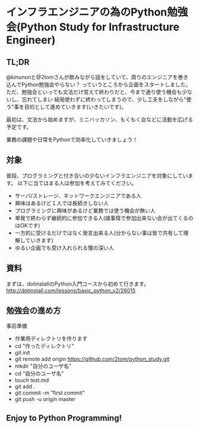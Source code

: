 # インフラエンジニアの為のPython勉強会(Python Study for Infrastructure Engineer)

## TL;DR

@kinunoriと@2tomさんが飲みながら話をしていて、周りのエンジニアを巻き込んでPython勉強会やらない？
っていうところから企画をスタートしました。
ただ、勉強会といっても文法だけ覚えて終わりだと、今まで通り使う機会も少ないし、忘れてしまい
結局使わずに終わってしまうので、少し工夫をしながら"使う"事を目的として進めていきます(いきたいです)。

最初は、文法から始めますが、ミニハッカソン、もくもく会などに活動を広げる予定です。

業務の課題や日常をPythonで効率化していきましょう！

## 対象
普段、プログラミングと付き合いの少ないインフラエンジニアを対象にしています。
以下に当てはまる人は参加を考えてみてください。

- サーバ/ストレージ、ネットワークエンジニアである人
- 興味はあるけど１人では長続きしない人
- プログラミングに興味があるけど業務では使う機会が無い人
- 単発で終わらず継続的に参加できる人(諸事情で参加出来ない会が出てくるのはOKです)
- 一方的に受けるだけではなく発言出来る人(分からない事は皆で共有して理解していきます)
- ゆるい企画でも受け入れられる懐の深い人

## 資料

まずは、dotinstallのPython入門コースから初めて行きます。
http://dotinstall.com/lessons/basic_python_v2/26015

## 勉強会の進め方

事前準備

- 作業用ディレクトリを作ります
- cd "作ったディレクトリ"
- git init
- git remote add origin https://github.com/2tom/python_study.git
- mkdir "自分のユーザ名"
- cd "自分のユーザ名"
- touch test.md
- git add .
- git commit -m "first commit"
- git push -u origin master

## Enjoy to Python Programming!
